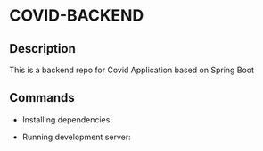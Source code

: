 # COVID-BACKEND

## Description

This is a backend repo for Covid Application based on Spring Boot

## Commands

- Installing dependencies:


- Running development server:
